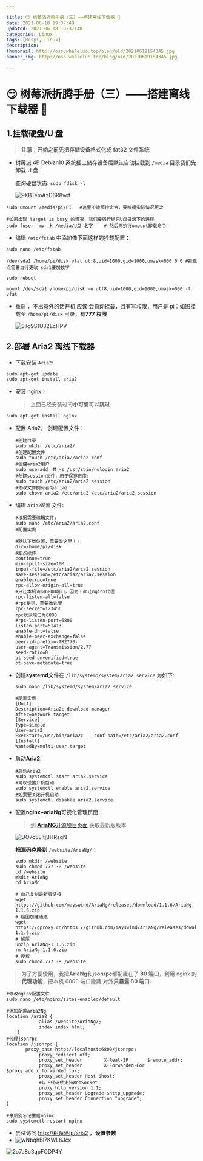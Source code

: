 ```yaml
---

title: 😏 树莓派折腾手册（三）——搭建离线下载器 👀
date: 2021-06-18 19:37:48
updated: 2021-06-18 19:37:48
categories: Linux
tags: [Respi, Linux]
description:
thumbnail: http://oss.whaleluo.top/blog/old/20210619154345.jpg
banner_img: http://oss.whaleluo.top/blog/old/20210619154345.jpg

---
```


# 😏 树莓派折腾手册（三）——搭建离线下载器 👀

## 1.挂载硬盘/U 盘

> **注意：开始之前先把存储设备格式化成** **fat32 文件系统**

- 树莓派 4B Debian10 系统插上储存设备后默认自动挂载到 `/media` 目录我们先卸载 U 盘：

  查询硬盘状态:   `sudo fdisk -l`

  ![9XBTemAzD6R8yot](http://oss.whaleluo.top/blog/old/20210619153119.png-picsmall)

```shell
sudo umount /media/pi/PI   #这里不能照抄命令，要根据实际情况更改 

#如果出现 target is busy 的情况，我们要强行结束U盘目录下的进程 
sudo fuser -mv -k /media/U盘 名字    # 然后再执行umount卸载命令 
```

- 编辑 `/etc/fstab` 中添加像下面这样的挂载配置：

```
sudo nano /etc/fstab

/dev/sda1 /home/pi/disk vfat utf8,uid=1000,gid=1000,umask=000 0 0 #挂载点需要自行更改 sda1要加数字

sudo reboot

mount /dev/sda1 /home/pi/disk -o utf8,uid=1000,gid=1000,umask=000 -t vfat
```

- 重启 ，不出意外的话开机 应该 会自动挂载，且有写权限，用户是 pi：如图挂载至 `/home/pi/disk` 目录，有**777 权限**

  ![3ilg9S1UJ2EcHPV](http://oss.whaleluo.top/blog/old/20210619153142.png-picsmall)

## 2.部署 Aria2 离线下载器

- 下载安装 `Aria2`:

```
sudo apt-get update
sudo apt-get install aria2
```

- 安装 nginx：

  > 上面已经安装过的**小可爱**可以**跳过**
  >

```
sudo apt-get install nginx
```

- 配置 Aria2， 创建配置文件：

  ```
  #创建目录 
  sudo mkdir /etc/aria2/ 
  #创建配置文件 
  sudo touch /etc/aria2/aria2.conf 
  #创建aria2用户 
  sudo useradd -M -s /usr/sbin/nologin aria2 
  #创建session文件，用于保存进度: 
  sudo touch /etc/aria2/aria2.session 
  #修改文件拥有者为aria2： 
  sudo chown aria2 /etc/aria2 /etc/aria2/aria2.session
  ```

- 编辑 `Aria2配置` 文件:

  ```
  #根据需要编辑文件: 
  sudo nano /etc/aria2/aria2.conf 
  #配置实例

  #默认下载位置，需要改这里！！ 
  dir=/home/pi/disk 
  #断点续传 
  continue=true 
  min-split-size=10M 
  input-file=/etc/aria2/aria2.session 
  save-session=/etc/aria2/aria2.session 
  enable-rpc=true 
  rpc-allow-origin-all=true 
  #只让本机访问6800端口，因为下面让nginx代理 
  rpc-listen-all=false 
  #rpc秘钥，需要改这里 
  rpc-secret=123456 
  rpc默认端口为6800
  #rpc-listen-port=6800 
  listen-port=51413  
  enable-dht=false 
  enable-peer-exchange=false 
  peer-id-prefix=-TR2770- 
  user-agent=Transmission/2.77 
  seed-ratio=0 
  bt-seed-unverified=true 
  bt-save-metadata=true
  ```

- 创建**systemd**文件在 `/lib/systemd/system/aria2.service` 为如下:

  ```
  sudo nano /lib/systemd/system/aria2.service

  #配置实例 
  [Unit] 
  Description=Aria2c download manager 
  After=network.target  
  [Service] 
  Type=simple 
  User=aria2 
  ExecStart=/usr/bin/aria2c  --conf-path=/etc/aria2/aria2.conf  [Install] 
  WantedBy=multi-user.target 
  ```

- 启动**Aria2**:

  ```
  #启动Aria2 
  sudo systemctl start aria2.service 
  #可以设置开机启动 
  sudo systemctl enable aria2.service 
  #如果要关闭开机启动 
  sudo systemctl disable aria2.service
  ```

- 配置**nginx+ariaNg**可视化管理页面：

  > 到 [**AriaNG**](https://github.com/mayswind/AriaNg/releases)​[开源项目页面](https://github.com/mayswind/AriaNg/releases) 获取最新版版本
  >

  ![UO7c5EItjBHRsgN](http://oss.whaleluo.top/blog/old/20210619153158.png-picsmall)

  **把源码克隆到** `/website/AriaNg/`：

  ```shell
  sudo mkdir /website
  sudo chmod 777 -R /website
  cd /website
  mkdir AriaNg
  cd AriaNg

  # 自己复制最新版链接
  wget https://github.com/mayswind/AriaNg/releases/download/1.1.6/AriaNg-1.1.6.zip
  # 祖国加速通道
  wget https://gproxy.cn/https://github.com/mayswind/AriaNg/releases/download/1.1.6/AriaNg-1.1.6.zip
  # 解压
  unzip AriaNg-1.1.6.zip
  rm AriaNg-1.1.6.zip
  # 授权
  sudo chmod 777 -R /website
  ```

> 为了方便使用，我把**AriaNg**和**jsonrpc**都配置在了 **80 端口**，利用 nginx 的**代理功能**，把本机 6800 端口隐藏,对外**只暴露 80 端口.**

```shell
#修改nginx配置文件 
sudo nano /etc/nginx/sites-enabled/default

#添加配置aria2Ng 
location /aria2 { 
            alias /website/AriaNg/; 
            index index.html; 
    } 
#代理jsonrpc 
location /jsonrpc { 
       proxy_pass http://localhost:6800/jsonrpc; 
            proxy_redirect off; 
            proxy_set_header        X-Real-IP       $remote_addr; 
            proxy_set_header        X-Forwarded-For     $proxy_add_x_forwarded_for; 
            proxy_set_header Host $host; 
            #以下代码使支持WebSocket 
            proxy_http_version 1.1; 
            proxy_set_header Upgrade $http_upgrade; 
            proxy_set_header Connection "upgrade"; 
} 

#最后别忘记重启nginx 
sudo systemctl restart nginx 
```

- 尝试访问 [http://树莓派ip/aria2](http://%E6%A0%91%E8%8E%93%E6%B4%BEip/aria2) ，**设置参数**
- ![wNbqhBl7KWL6Jcx](http://oss.whaleluo.top/blog/old/20210619153219.png-picsmall)

![2o7a8c3qpFODP4Y](http://oss.whaleluo.top/blog/old/20210619153228.png-picsmall)
